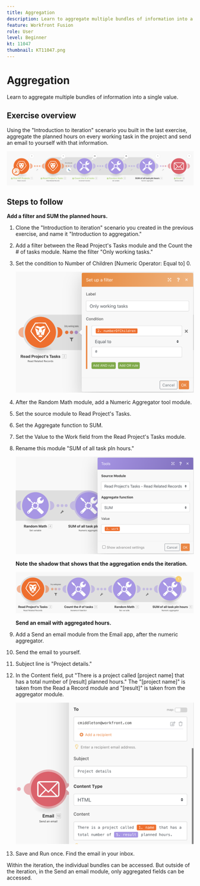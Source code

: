 ```yaml
---
title: Aggregation
description: Learn to aggregate multiple bundles of information into a single value.
feature: Workfront Fusion
role: User
level: Beginner
kt: 11047
thumbnail: KT11047.png
---
```


# Aggregation

Learn to aggregate multiple bundles of information into a single value.

## Exercise overview

Using the "Introduction to iteration" scenario you built in the last exercise, aggregate the planned hours on every working task in the project and send an email to yourself with that information.

   ![Aggregation Image 1](../12-exercises/assets/aggregation-walkthrough-1.png)

## Steps to follow

   **Add a filter and SUM the planned hours.**

1. Clone the "Introduction to iteration" scenario you created in the previous exercise, and name it "Introduction to aggregation."
1. Add a filter between the Read Project's Tasks module and the Count the # of tasks module. Name the filter "Only working tasks."
1. Set the condition to Number of Children [Numeric Operator: Equal to] 0.

   ![Aggregation Image 2](../12-exercises/assets/aggregation-walkthrough-2.png)

1. After the Random Math module, add a Numeric Aggregator tool module.
1. Set the source module to Read Project's Tasks.
1. Set the Aggregate function to SUM.
1. Set the Value to the Work field from the Read Project's Tasks module.
1. Rename this module "SUM of all task pln hours."

   ![Aggregation Image 3](../12-exercises/assets/aggregation-walkthrough-3.png)

    **Note the shadow that shows that the aggregation ends the iteration.**

   ![Aggregation Image 4](../12-exercises/assets/aggregation-walkthrough-4.png)

    **Send an email with aggregated hours.**

1. Add a Send an email module from the Email app, after the numeric aggregator.
1. Send the email to yourself.
1. Subject line is "Project details."
1. In the Content field, put "There is a project called [project name] that has a total number of [result] planned hours." The "[project name]" is taken from the Read a Record module and "[result]" is taken from the aggregator module.

   ![Aggregation Image 5](../12-exercises/assets/aggregation-walkthrough-5.png)

1. Save and Run once. Find the email in your inbox.

Within the iteration, the individual bundles can be accessed. But outside of the iteration, in the Send an email module, only aggregated fields can be accessed.
